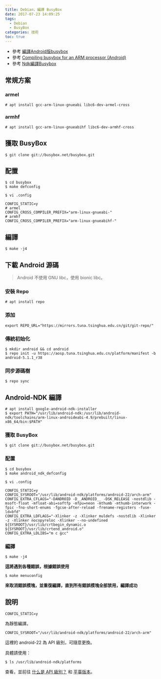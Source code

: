 ```yaml
---
title: Debian，編譯 BusyBox
date: 2017-07-23 14:09:25
tags:
  - Debian
  - BusyBox
categories: 技術
toc: true
---
```


* 參考 [編譯Android版busybox](https://github.com/yongce/AndroidDevNotes/blob/master/notes/tools/0006-busybox-android.asc)
* 參考 [Compiling busybox for an ARM processor (Android)](http://www.olafdietsche.de/2015/01/19/compiling-busybox-for-arm)
* 參考 [Ndk編譯Busybox](http://www.cloudchou.com/android/post-701.html)

## 常規方案

### armel

```
# apt install gcc-arm-linux-gnueabi libc6-dev-armel-cross
```

### armhf

```
# apt install gcc-arm-linux-gnueabihf libc6-dev-armhf-cross
```

## 獲取 BusyBox

```
$ git clone git://busybox.net/busybox.git
```

## 配置

```
$ cd busybox
$ make defconfig
```

```
$ vi .config

CONFIG_STATIC=y
# armel
CONFIG_CROSS_COMPILER_PREFIX="arm-linux-gnueabi-"
# armhf
CONFIG_CROSS_COMPILER_PREFIX="arm-linux-gnueabihf-"
```

## 編譯

```
$ make -j4
```

## 下載 Android 源碼

> Android 不使用 GNU libc，使用 bionic libc。

### 安裝 Repo

```
# apt install repo
```

### 添加

```
export REPO_URL="https://mirrors.tuna.tsinghua.edu.cn/git/git-repo/"
```

### 傳統初始化

```
$ mkdir android && cd android
$ repo init -u https://aosp.tuna.tsinghua.edu.cn/platform/manifest -b android-5.1.1_r38
```

### 同步源碼樹

```
$ repo sync
```

## Android-NDK 編譯

```
# apt install google-android-ndk-installer
$ export PATH="/usr/lib/android-ndk:/usr/lib/android-ndk/toolchains/arm-linux-androideabi-4.9/prebuilt/linux-x86_64/bin:$PATH"
```

### 獲取 BusyBox

```
$ git clone git://busybox.net/busybox.git
```

### 配置

```
$ cd busybox
$ make android_ndk_defconfig
```

```
$ vi .config

CONFIG_STATIC=y
CONFIG_SYSROOT="/usr/lib/android-ndk/platforms/android-22/arch-arm"
CONFIG_EXTRA_CFLAGS="-DANDROID -D__ANDROID__ -DSK_RELEASE -nostdlib -msoft-float -mfloat-abi=softfp -mfpu=neon -mthumb -mthumb-interwork -fpic -fno-short-enums -fgcse-after-reload -frename-registers -fuse-ld=bfd"
CONFIG_EXTRA_LDFLAGS="-Xlinker -z -Xlinker muldefs -nostdlib -Xlinker -z -Xlinker nocopyreloc -Xlinker --no-undefined ${SYSROOT}/usr/lib/crtbegin_dynamic.o ${SYSROOT}/usr/lib/crtend_android.o"
CONFIG_EXTRA_LDLIBS="m c gcc"
```

### 編譯

```
$ make -j4
```

**這將遇到各種錯誤，根據錯誤使用**

```
$ make menuconfig
```

**來取消錯誤模塊，並重復編譯，直到所有錯誤模塊全部禁用，編譯成功**

## 說明

```
CONFIG_STATIC=y
```

為靜態編譯。

```
CONFIG_SYSROOT="/usr/lib/android-ndk/platforms/android-22/arch-arm"
```

這裡的 android-22 為 API 級別，可隨意更換。

具體請使用：

```
$ ls /usr/lib/android-ndk/platforms
```

查看，並前往 [什么是 API 級別？](https://developer.android.com/guide/topics/manifest/uses-sdk-element.html?hl=zh-cn#ApiLevels) 和 [平臺版本](https://developer.android.com/about/dashboards/index.html?hl=zh-cn)。
